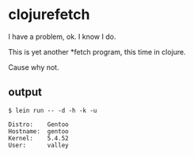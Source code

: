# clojurefetch

I have a problem, ok. I know I do.

This is yet another *fetch program, this time in clojure.

Cause why not.

## output

`$ lein run -- -d -h -k -u`

```
Distro:    Gentoo
Hostname:  gentoo
Kernel:    5.4.52
User:      valley
```
